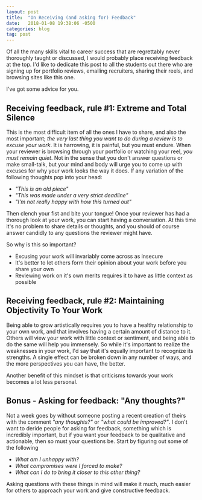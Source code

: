 ```yaml
---
layout: post
title:  "On Receiving (and asking for) Feedback"
date:   2018-01-08 19:38:06 -0500
categories: blog
tag: post
---
```


Of all the many skills vital to career success that are regrettably never thoroughly taught or discussed, I would probably place receiving feedback at the top. I'd like to dedicate this post to all the students out there who are signing up for portfolio reviews, emailing recruiters, sharing their reels, and browsing sites like this one.

I've got some advice for you.

## Receiving feedback, rule #1: Extreme and Total Silence

This is the most difficult item of all the ones I have to share, and also the most important; _the very last thing you want to do during a review is to excuse your work_. It is harrowing, it is painful, but you must endure. When your reviewer is browsing through your portfolio or watching your reel, _you must remain quiet_. Not in the sense that you don't answer questions or make small-talk, but your mind and body will urge you to come up with excuses for why your work looks the way it does. If any variation of the following thoughts pop into your head:

* _"This is an old piece"_
* _"This was made under a very strict deadline"_
* _"I'm not really happy with how this turned out"_

Then clench your fist and bite your tongue! Once your reviewer has had a thorough look at your work, you can start having a conversation. At this time it's no problem to share details or thoughts, and you should of course answer candidly to any questions the reviewer might have.

So why is this so important?

* Excusing your work will invariably come across as insecure
* It's better to let others form their opinion about your work before you share your own
* Reviewing work on it's own merits requires it to have as little context as possible

## Receiving feedback, rule #2: Maintaining Objectivity To Your Work

Being able to grow artistically requires you to have a healthy relationship to your own work, and that involves having a certain amount of distance to it. Others will view your work with little context or sentiment, and being able to do the same will help you immensely. So while it's important to realize the weaknesses in your work, I'd say that it's equally important to recognize its strengths. A single effect can be broken down in any number of ways, and the more perspectives you can have, the better.

Another benefit of this mindset is that criticisms towards your work becomes a lot less personal. 

## Bonus - Asking for feedback: "Any thoughts?"

Not a week goes by without someone posting a recent creation of theirs with the comment _"any thoughts?"_ or _"what could be improved?"_. I don't want to deride people for asking for feedback, something which is incredibly important, but if you want your feedback to be qualitative and actionable, then so must your questions be. Start by figuring out some of the following

* _What am I unhappy with?_
* _What compromises were I forced to make?_
* _What can I do to bring it closer to this other thing?_

Asking questions with these things in mind will make it much, much easier for others to approach your work and give constructive feedback. 